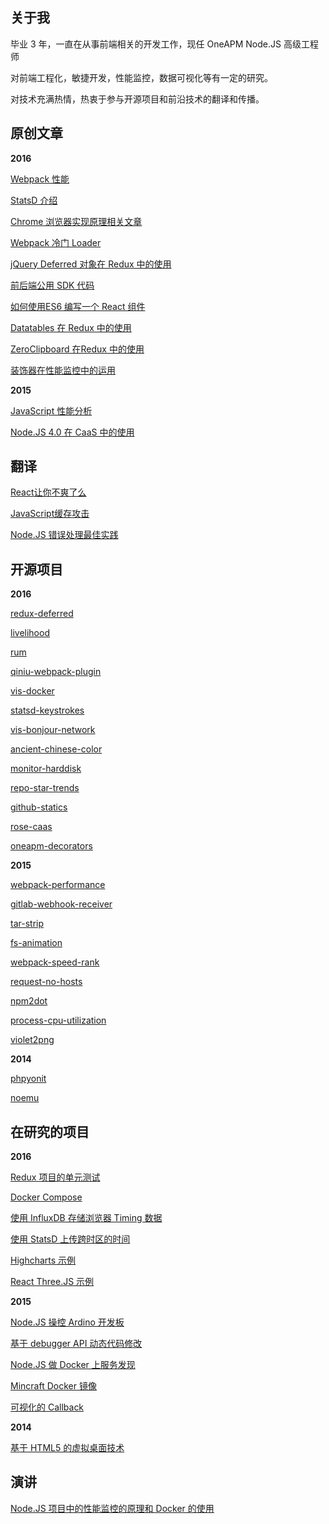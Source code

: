 ## 关于我

毕业 3 年，一直在从事前端相关的开发工作，现任 OneAPM Node.JS 高级工程师

对前端工程化，敏捷开发，性能监控，数据可视化等有一定的研究。

对技术充满热情，热衷于参与开源项目和前沿技术的翻译和传播。

## 原创文章

**2016**

[Webpack 性能](https://github.com/wyvernnot/webpack_performance)

[StatsD 介绍](https://github.com/wyvernnot/introduction-to-statsd)

[Chrome 浏览器实现原理相关文章](https://github.com/wyvernnot/awesome-chrome)

[Webpack 冷门 Loader](https://github.com/wyvernnot/other-webpack-loaders)

[jQuery Deferred 对象在 Redux 中的使用](https://github.com/wyvernnot/redux-deferred-example)

[前后端公用 SDK 代码](https://github.com/wyvernnot/isomorphic-fetch-example)

[如何使用ES6 编写一个 React 组件](https://github.com/wyvernnot/react-component-example)

[Datatables 在 Redux 中的使用](https://github.com/wyvernnot/react-datatables-example)

[ZeroClipboard 在Redux 中的使用](https://github.com/wyvernnot/react-zeroclipboard-example)

[装饰器在性能监控中的运用](https://github.com/wyvernnot/node-oneapm-decorators)

**2015**

[JavaScript 性能分析](https://github.com/wyvernnot/javascript_performance_measurement)

[Node.JS 4.0 在 CaaS 中的使用](https://github.com/wyvernnot/hello_alauda)

## 翻译

[React让你不爽了么](https://github.com/wyvernnot/react-makes-you-sad)

[JavaScript缓存攻击](https://github.com/wyvernnot/cache_attack_in_javascript)

[Node.JS 错误处理最佳实践](https://github.com/wyvernnot/Node-Production-Practices)

## 开源项目

**2016**

[redux-deferred](https://github.com/wyvernnot/redux-deferred)
<span class='badges npm'/>

[livelihood](https://github.com/wyvernnot/livelihood)

[rum](https://github.com/wyvernnot/rum)

[qiniu-webpack-plugin](https://github.com/wyvernnot/qiniu-webpack-plugin)
<span class='badges npm'/>

[vis-docker](https://github.com/wyvernnot/vis-docker)
<span class='badges docker'/>

[statsd-keystrokes](https://github.com/wyvernnot/statsd-keystrokes)
<span class='badges npm'/>

[vis-bonjour-network](https://github.com/wyvernnot/vis-bonjour-network)
<span class='badges npm'/>

[ancient-chinese-color](https://github.com/wyvernnot/ancient-chinese-color)
<span class='badges npm'/>

[monitor-harddisk](https://github.com/wyvernnot/monitor-harddisk)

[repo-star-trends](https://github.com/wyvernnot/repo-star-trends)

[github-statics](https://github.com/wyvernnot/github-statics)

[rose-caas](https://github.com/wyvernnot/rose-caas)

[oneapm-decorators](https://github.com/wyvernnot/node-oneapm-decorators)
<span class='badges npm'/>


**2015**

[webpack-performance](https://github.com/wyvernnot/webpack-performance)
<span class='badges npm'/>

[gitlab-webhook-receiver](https://github.com/wyvernnot/gitlab-webhook-receiver)
<span class='badges npm'/>

[tar-strip](https://github.com/wyvernnot/tar-strip)
<span class='badges npm'/>

[fs-animation](https://github.com/wyvernnot/fs-animation)
<span class='badges npm'/>

[webpack-speed-rank](https://github.com/wyvernnot/webpack-speed-rank)
<span class='badges npm'/>

[request-no-hosts](https://github.com/wyvernnot/request-no-hosts)
<span class='badges npm'/>

[npm2dot](https://github.com/wyvernnot/npm2dot)
<span class='badges npm'/>

[process-cpu-utilization](https://github.com/wyvernnot/process-cpu-utilization)
<span class='badges npm'/>

[violet2png](https://github.com/wyvernnot/violet2png)
<span class='badges npm'/>

**2014**

[phpyonit](https://github.com/wyvernnot/phpyonit)

[noemu](https://github.com/wyvernnot/noemu)

## 在研究的项目

**2016**

[Redux 项目的单元测试](https://github.com/wyvernnot/redux-unit-test-example)

[Docker Compose](https://github.com/wyvernnot/docker-compose-examples)

[使用 InfluxDB 存储浏览器 Timing 数据](https://github.com/wyvernnot/timing-influxdb)

[使用 StatsD 上传跨时区的时间](https://github.com/wyvernnot/statsd-clock)

[Highcharts 示例](https://github.com/wyvernnot/highcharts-example)

[React Three.JS 示例](https://github.com/wyvernnot/react-three-example)

**2015**

[Node.JS 操控 Ardino 开发板](https://github.com/wyvernnot/mbot)

[基于 debugger API 动态代码修改](https://github.com/wyvernnot/interference_demo)

[Node.JS 做 Docker 上服务发现](https://github.com/wyvernnot/node-registor)

[Mincraft Docker 镜像](https://github.com/wyvernnot/docker-minecraft-server)

[可视化的 Callback](https://github.com/wyvernnot/visual-callback-demo)

**2014**

[基于 HTML5 的虚拟桌面技术](https://github.com/wyvernnot/html5-vdi)

## 演讲

[Node.JS 项目中的性能监控的原理和 Docker 的使用](https://github.com/wyvernnot/node-party-10)